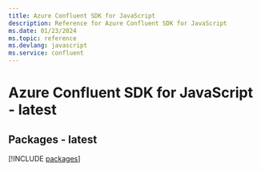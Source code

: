 ```yaml
---
title: Azure Confluent SDK for JavaScript
description: Reference for Azure Confluent SDK for JavaScript
ms.date: 01/23/2024
ms.topic: reference
ms.devlang: javascript
ms.service: confluent
---
```

# Azure Confluent SDK for JavaScript - latest
## Packages - latest
[!INCLUDE [packages](confluent-index.md)]